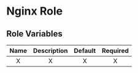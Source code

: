 # Nginx Role

## Role Variables

| Name | Description | Default | Required |
| :--: | :---------: | :-----: | :------: |
|  X   |      X      |    X    |    X     |
